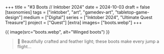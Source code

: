 +++
title = "#3 Boots // Inktober 2024"
date = 2024-10-03
draft =  false
[taxonomies]
tags = ["inktober", "art", "gamedev-art", "tabletop-game-design"]
medium = ["Digital"]
series = ["Inktober 2024", "Ultimate Quest Treasure"]
project = ["Quest"]
[extra]
images= ["boots.webp"]
+++

{{ image(src="boots.webp", alt="Winged boots") }}

> 👢 Beautifully crafted and feather light; these boots make every jump a flight...
